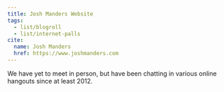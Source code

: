 ```yaml
---
title: Josh Manders Website
tags:
  - list/blogroll
  - list/internet-palls
cite:
  name: Josh Manders
  href: https://www.joshmanders.com
---
```


We have yet to meet in person, but have been chatting in various online hangouts since at least 2012.
